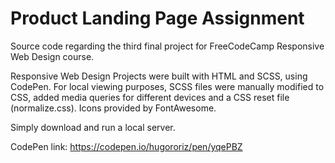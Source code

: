 # Product Landing Page Assignment

Source code regarding the third final project for FreeCodeCamp Responsive Web Design course.

Responsive Web Design Projects were built with HTML and SCSS, using CodePen. For local viewing purposes, SCSS files were manually modified to CSS, added media queries for different devices and a CSS reset file (normalize.css). Icons provided by FontAwesome.

Simply download and run a local server.

CodePen link: https://codepen.io/hugororiz/pen/yqePBZ
